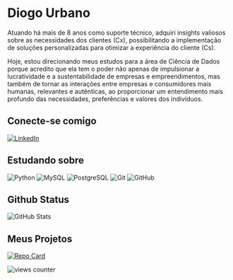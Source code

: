 
# Diogo Urbano

Atuando há mais de 8 anos como suporte técnico, adquiri insights valiosos sobre as necessidades dos clientes (Cx), possibilitando a implementação de soluções personalizadas para otimizar a experiência do cliente (Cs).

Hoje, estou direcionando meus estudos para a área de Ciência de Dados porque acredito que ela tem o poder não apenas de impulsionar a lucratividade e a sustentabilidade de empresas e empreendimentos, mas também de tornar as interações entre empresas e consumidores mais humanas, relevantes e autênticas, ao proporcionar um entendimento mais profundo das necessidades, preferências e valores dos indivíduos.

## Conecte-se comigo
[![LinkedIn](https://img.shields.io/badge/LinkedIn-000?style=for-the-badge&logo=linkedin&logoColor=0E76A8)](https://www.linkedin.com/in/diogo-urbano/)

## Estudando sobre
![Python](https://img.shields.io/badge/python-3670A0?style=for-the-badge&logo=python&logoColor=ffdd54) ![MySQL](https://img.shields.io/badge/mysql-%2300f.svg?style=for-the-badge&logo=mysql&logoColor=white) ![PostgreSQL](https://img.shields.io/badge/postgres-%23316192.svg?style=for-the-badge&logo=postgresql&logoColor=white) 
![Git](https://img.shields.io/badge/git-%23F05033.svg?style=for-the-badge&logo=git&logoColor=white) 
![GitHub](https://img.shields.io/badge/github-%23121011.svg?style=for-the-badge&logo=github&logoColor=white)


## Github Status
![GitHub Stats](https://github-readme-stats.vercel.app/api?username=urbanscript&theme=transparent&bg_color=000&border_color=30A3DC&show_icons=true&icon_color=30A3DC&title_color=E94D5F&text_color=FFF&hide_title=true&hide=stars)

## Meus Projetos
[![Repo Card](https://github-readme-stats.vercel.app/api/pin/?username=urbanscript&repo=dio-lab-open-source&bg_color=000&border_color=30A3DC&show_icons=true&icon_color=30A3DC&title_color=E94D5F&text_color=FFF)](https://github.com/urbanscript/dio-lab-open-source)

![views counter](https://komarev.com/ghpvc/?username=urbanscript&style=flat-square&color=blue)

